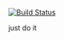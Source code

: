 [![Build Status](https://travis-ci.org/markvchu/ticketee.svg?branch=master)](https://travis-ci.org/markvchu/ticketee)

just do it
